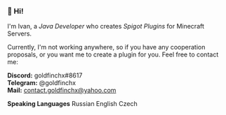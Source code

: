 ### 👋 Hi! 

I'm Ivan, a *Java Developer* who creates *Spigot Plugins* for Minecraft Servers.

Currently, I'm not working anywhere, so if you have any cooperation proposals, or you want me to create a plugin for you. Feel free to contact me:

**Discord:** goldfinchx#8617  
**Telegram:** @goldfinchx  
**Mail:** contact.goldfinchx@yahoo.com  

**Speaking Languages**
Russian
English
Czech
